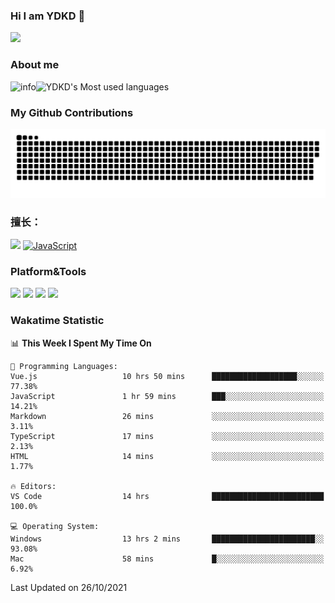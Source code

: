 ### Hi I am YDKD 👋

![](https://visitor-badge.glitch.me/badge?page_id=YDKD.readme)

### About me
![info](https://github-readme-stats.vercel.app/api?username=YDKD&show_icons=true&theme=cobalt)![YDKD's Most used languages](https://github-readme-stats.vercel.app/api/top-langs/?username=YDKD&layout=compact&hide_border=true&langs_count=8)

### My Github Contributions
![](https://raw.githubusercontent.com/YDKD/YDKD/main/assets/github-contribution-grid-snake.svg)

### 擅长：<br />
[![](https://img.shields.io/badge/-Vue.js-007396?style=flat-square&logo=Vue.js&logoColor=#4FC08D)](https://cn.vuejs.org/)
[![JavaScript](https://img.shields.io/badge/-JavaScript-f7e018?style=flat-square&logo=javascript&logoColor=white)]()

### Platform&Tools <br/>

[![]( https://img.shields.io/badge/macOS-Big%20Sur-292e33?style=flat-square&logo=apple&logoColor=ffffff )]() [![](https://img.shields.io/badge/Windows-10-2376bc?style=flat-square&logo=windows&logoColor=ffffff)]() [![]( https://img.shields.io/badge/IDE-Visual%20Studio%20Code-blue?style=flat-square&logo=visual-studio-code&logoColor=ffffff )]() [![]( https://img.shields.io/badge/iPhone-12-999999?style=flat-square&logo=apple&logoColor=ffffff)]() <br />

### Wakatime Statistic
<!--START_SECTION:waka-->
📊 **This Week I Spent My Time On** 

```text
💬 Programming Languages: 
Vue.js                   10 hrs 50 mins      ███████████████████░░░░░░   77.38% 
JavaScript               1 hr 59 mins        ███░░░░░░░░░░░░░░░░░░░░░░   14.21% 
Markdown                 26 mins             ░░░░░░░░░░░░░░░░░░░░░░░░░   3.11% 
TypeScript               17 mins             ░░░░░░░░░░░░░░░░░░░░░░░░░   2.13% 
HTML                     14 mins             ░░░░░░░░░░░░░░░░░░░░░░░░░   1.77%

🔥 Editors: 
VS Code                  14 hrs              █████████████████████████   100.0%

💻 Operating System: 
Windows                  13 hrs 2 mins       ███████████████████████░░   93.08% 
Mac                      58 mins             █░░░░░░░░░░░░░░░░░░░░░░░░   6.92%

```


 Last Updated on 26/10/2021
<!--END_SECTION:waka-->

<!--
**YDKD/YDKD** is a ✨ _special_ ✨ repository because its `README.md` (this file) appears on your GitHub profile.

Here are some ideas to get you started:

- 🔭 I’m currently working on ...
- 🌱 I’m currently learning ...
- 👯 I’m looking to collaborate on ...
- 🤔 I’m looking for help with ...
- 💬 Ask me about ...
- 📫 How to reach me: ...
- 😄 Pronouns: ...
- ⚡ Fun fact: ...
-->
